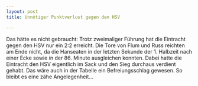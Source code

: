 ```yaml
---
layout: post
title: Unnötiger Punktverlust gegen den HSV

---
```


Das hätte es nicht gebraucht: Trotz zweimaliger Führung hat die Eintracht gegen den HSV nur ein 2:2 erreicht. Die Tore von Flum und Russ reichten am Ende nicht, da die Hanseaten in der letzten Sekunde der 1. Halbzeit nach einer Ecke sowie in der 86. Minute ausgleichen konnten. Dabei hatte die Eintracht den HSV eigentlich im Sack und den Sieg durchaus verdient gehabt. Das wäre auch in der Tabelle ein Befreiungsschlag gewesen. So bleibt es eine zähe Angelegenheit...


